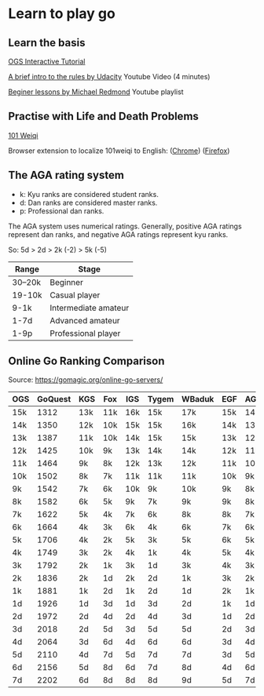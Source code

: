 # Learn to play go

## Learn the basis

[OGS Interactive Tutorial](https://online-go.com/learn-to-play-go)

[A brief intro to the rules by Udacity](https://www.youtube.com/watch?v=5PTXdR8hLlQ) Youtube Video (4 minutes)

[Beginer lessons by Michael Redmond](https://www.youtube.com/watch?v=KTWujSwL2bQ&list=PLW5_cMTm0wvamCNX7qNoUqbXxeHt9n67i) Youtube playlist


## Practise with Life and Death Problems

[101 Weiqi](https://www.101weiqi.com/)

Browser extension to localize 101weiqi to English: ([Chrome](https://chromewebstore.google.com/detail/101weiqilocalizer/emhhlhigmokehndjjmgnailciakdmoba)) ([Firefox](https://addons.mozilla.org/en-US/firefox/addon/101weiqilocalizer/))

## The AGA rating system

- k: Kyu ranks are considered student ranks.
- d: Dan ranks are considered master ranks.
- p: Professional dan ranks.

The AGA system uses numerical ratings. Generally, positive AGA ratings represent dan ranks, and negative AGA ratings represent kyu ranks.

So: 5d > 2d > 2k (-2) > 5k (-5)

| Range  | Stage               |
|--------|---------------------|
| 30–20k | Beginner            |
| 19-10k | Casual player       |
| 9-1k   | Intermediate amateur |
| 1-7d   | Advanced amateur    |
| 1-9p   | Professional player |

## Online Go Ranking Comparison
Source: https://gomagic.org/online-go-servers/

|OGS|GoQuest|KGS|Fox|IGS|Tygem|WBaduk|EGF|AGA|Japan|China|
|---|-------|---|---|---|-----|------|---|---|-----|-----|
|15k|1312   |13k|11k|16k|15k  |17k   |15k|14k|5k   |4k   |
|14k|1350   |12k|10k|15k|15k  |16k   |14k|13k|4k   |4k   |
|13k|1387   |11k|10k|14k|15k  |15k   |13k|12k|4k   |3k   |
|12k|1425   |10k|9k |13k|14k  |14k   |12k|11k|3k   |3k   |
|11k|1464   |9k |8k |12k|13k  |12k   |11k|10k|3k   |2k   |
|10k|1502   |8k |7k |11k|11k  |11k   |10k|9k |2k   |2k   |
|9k |1542   |7k |6k |10k|9k   |10k   |9k |8k |2k   |2k   |
|8k |1582   |6k |5k |9k |7k   |9k    |9k |8k |1k   |1k   |
|7k |1622   |5k |4k |7k |6k   |8k    |8k |7k |1k   |1k   |
|6k |1664   |4k |3k |6k |4k   |6k    |7k |6k |1d   |1d   |
|5k |1706   |4k |2k |5k |3k   |5k    |6k |5k |1d   |1d   |
|4k |1749   |3k |2k |4k |1k   |4k    |5k |4k |2d   |1d   |
|3k |1792   |2k |1k |3k |1d   |3k    |4k |3k |2d   |2d   |
|2k |1836   |2k |1d |2k |2d   |1k    |3k |2k |2d   |2d   |
|1k |1881   |1k |2d |1k |2d   |1d    |2k |1k |2d   |3d   |
|1d |1926   |1d |3d |1d |3d   |2d    |1k |1d |3d   |3d   |
|2d |1972   |2d |4d |2d |4d   |3d    |1d |2d |5d   |4d   |
|3d |2018   |2d |5d |3d |5d   |5d    |2d |3d |6d   |4d   |
|4d |2064   |3d |6d |4d |6d   |6d    |3d |4d |6d   |4d   |
|5d |2110   |4d |7d |5d |7d   |7d    |3d |5d |7d   |5d   |
|6d |2156   |5d |8d |6d |7d   |8d    |4d |6d |7d   |5d   |
|7d |2202   |6d |8d |8d |8d   |9d    |5d |7d |8d   |6d   |
